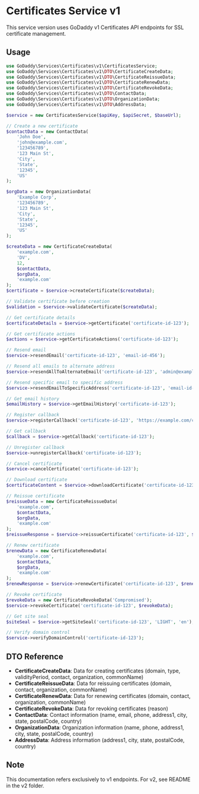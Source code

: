 # Certificates Service v1

This service version uses GoDaddy v1 Certificates API endpoints for SSL certificate management.

## Usage

```php
use GoDaddy\Services\Certificates\v1\CertificatesService;
use GoDaddy\Services\Certificates\v1\DTO\CertificateCreateData;
use GoDaddy\Services\Certificates\v1\DTO\CertificateReissueData;
use GoDaddy\Services\Certificates\v1\DTO\CertificateRenewData;
use GoDaddy\Services\Certificates\v1\DTO\CertificateRevokeData;
use GoDaddy\Services\Certificates\v1\DTO\ContactData;
use GoDaddy\Services\Certificates\v1\DTO\OrganizationData;
use GoDaddy\Services\Certificates\v1\DTO\AddressData;

$service = new CertificatesService($apiKey, $apiSecret, $baseUrl);

// Create a new certificate
$contactData = new ContactData(
    'John Doe',
    'john@example.com',
    '123456789',
    '123 Main St',
    'City',
    'State',
    '12345',
    'US'
);

$orgData = new OrganizationData(
    'Example Corp',
    '123456789',
    '123 Main St',
    'City',
    'State',
    '12345',
    'US'
);

$createData = new CertificateCreateData(
    'example.com',
    'DV',
    12,
    $contactData,
    $orgData,
    'example.com'
);
$certificate = $service->createCertificate($createData);

// Validate certificate before creation
$validation = $service->validateCertificate($createData);

// Get certificate details
$certificateDetails = $service->getCertificate('certificate-id-123');

// Get certificate actions
$actions = $service->getCertificateActions('certificate-id-123');

// Resend email
$service->resendEmail('certificate-id-123', 'email-id-456');

// Resend all emails to alternate address
$service->resendAllToAlternateEmail('certificate-id-123', 'admin@example.com');

// Resend specific email to specific address
$service->resendEmailToSpecificAddress('certificate-id-123', 'email-id-456', 'admin@example.com');

// Get email history
$emailHistory = $service->getEmailHistory('certificate-id-123');

// Register callback
$service->registerCallback('certificate-id-123', 'https://example.com/callback');

// Get callback
$callback = $service->getCallback('certificate-id-123');

// Unregister callback
$service->unregisterCallback('certificate-id-123');

// Cancel certificate
$service->cancelCertificate('certificate-id-123');

// Download certificate
$certificateContent = $service->downloadCertificate('certificate-id-123');

// Reissue certificate
$reissueData = new CertificateReissueData(
    'example.com',
    $contactData,
    $orgData,
    'example.com'
);
$reissueResponse = $service->reissueCertificate('certificate-id-123', $reissueData);

// Renew certificate
$renewData = new CertificateRenewData(
    'example.com',
    $contactData,
    $orgData,
    'example.com'
);
$renewResponse = $service->renewCertificate('certificate-id-123', $renewData);

// Revoke certificate
$revokeData = new CertificateRevokeData('Compromised');
$service->revokeCertificate('certificate-id-123', $revokeData);

// Get site seal
$siteSeal = $service->getSiteSeal('certificate-id-123', 'LIGHT', 'en');

// Verify domain control
$service->verifyDomainControl('certificate-id-123');
```

## DTO Reference

- **CertificateCreateData**: Data for creating certificates (domain, type, validityPeriod, contact, organization, commonName)
- **CertificateReissueData**: Data for reissuing certificates (domain, contact, organization, commonName)
- **CertificateRenewData**: Data for renewing certificates (domain, contact, organization, commonName)
- **CertificateRevokeData**: Data for revoking certificates (reason)
- **ContactData**: Contact information (name, email, phone, address1, city, state, postalCode, country)
- **OrganizationData**: Organization information (name, phone, address1, city, state, postalCode, country)
- **AddressData**: Address information (address1, city, state, postalCode, country)

## Note
This documentation refers exclusively to v1 endpoints. For v2, see README in the v2 folder.

